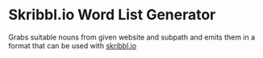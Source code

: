 # Skribbl.io Word List Generator

Grabs suitable nouns from given website and subpath and emits them in a format that can be used with [skribbl.io](https://skribbl.io)
